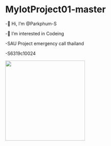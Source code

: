 # MyIotProject01-master
-👋 Hi, I’m @Parkphum-S

-👀 I’m interested in Codeing

-SAU Project emergency call thailand

-S6319c10024

<img src="https://icons.iconarchive.com/icons/papirus-team/papirus-places/128/folder-blue-git-icon.png" width="250"> 












